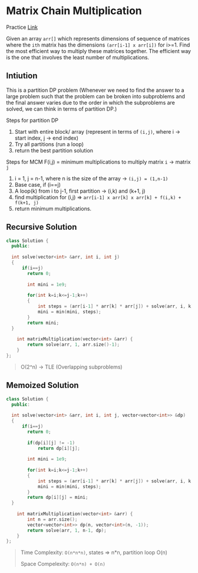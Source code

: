 # Matrix Chain Multiplication

Practice [Link](https://www.geeksforgeeks.org/problems/matrix-chain-multiplication0303/1)


Given an array `arr[]` which represents dimensions of sequence of matrices where the `ith` matrix has the dimensions `(arr[i-1] x arr[i])` for i>=1.
Find the most efficient way to multiply these matrices together. 
The efficient way is the one that involves the least number of multiplications.


## Intiution

This is a partition DP problem (Whenever we need to find the answer to a large problem such that the problem can be broken into subproblems and the final answer varies due to the order in which the subproblems are solved, we can think in terms of partition DP.)

Steps for partition DP
1. Start with entire block/ array (represent in terms of `(i,j)`, where i -> start index, j -> end index)
2. Try all partitions (run a loop)
3. return the best partition solution


Steps for MCM
F(i,j) = minimum multiplications to multiply matrix `i` -> matrix `j`
1. i = 1, j = n-1, where n is the size of the array -> `(i,j) = (1,n-1)`
2. Base case, if (i==j)
3. A loop(k) from i to j-1, first partition -> (i,k) and (k+1, j)
4. find multiplication for (i,j) => `arr[i-1] x arr[k] x arr[k] + f(i,k) + f(k+1, j)`
5. return minimum multiplications.


## Recursive Solution

```cpp
class Solution {
  public:
  
  int solve(vector<int> &arr, int i, int j)
  {
      if(i==j)
        return 0;
        
        int mini = 1e9;
        
        for(int k=i;k<=j-1;k++)
        {
            int steps = (arr[i-1] * arr[k] * arr[j]) + solve(arr, i, k) + solve(arr, k+1, j);
            mini = min(mini, steps);
        }
        return mini;
  }
  
    int matrixMultiplication(vector<int> &arr) {
        return solve(arr, 1, arr.size()-1);
    }
};
```

> O(2^n) -> TLE (Overlapping subproblems)


## Memoized Solution

```cpp
class Solution {
  public:
  
  int solve(vector<int> &arr, int i, int j, vector<vector<int>> &dp)
  {
      if(i==j)
        return 0;
        
        if(dp[i][j] != -1)
            return dp[i][j];
        
        int mini = 1e9;
        
        for(int k=i;k<=j-1;k++)
        {
            int steps = (arr[i-1] * arr[k] * arr[j]) + solve(arr, i, k, dp) + solve(arr, k+1, j, dp);
            mini = min(mini, steps);
        }
        return dp[i][j] = mini;
  }
  
    int matrixMultiplication(vector<int> &arr) {
        int n = arr.size();
        vector<vector<int>> dp(n, vector<int>(n, -1));
        return solve(arr, 1, n-1, dp);
    }
};
```

> Time Complexity: `O(n*n*n)`, states => n*n, partition loop O(n)
> 
> Space Compelexity: `O(n*n) + O(n)`